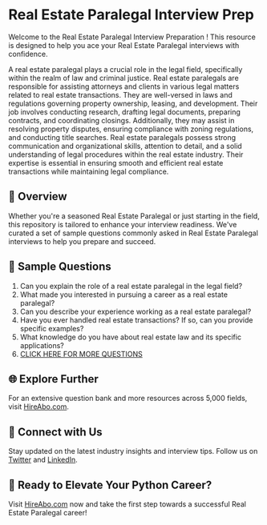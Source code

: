 # Real Estate Paralegal Interview Prep

Welcome to the Real Estate Paralegal Interview Preparation ! This resource is designed to help you ace your Real Estate Paralegal interviews with confidence.

A real estate paralegal plays a crucial role in the legal field, specifically within the realm of law and criminal justice. Real estate paralegals are responsible for assisting attorneys and clients in various legal matters related to real estate transactions. They are well-versed in laws and regulations governing property ownership, leasing, and development. Their job involves conducting research, drafting legal documents, preparing contracts, and coordinating closings. Additionally, they may assist in resolving property disputes, ensuring compliance with zoning regulations, and conducting title searches. Real estate paralegals possess strong communication and organizational skills, attention to detail, and a solid understanding of legal procedures within the real estate industry. Their expertise is essential in ensuring smooth and efficient real estate transactions while maintaining legal compliance.

## 🚀 Overview

Whether you're a seasoned Real Estate Paralegal or just starting in the field, this repository is tailored to enhance your interview readiness. We've curated a set of sample questions commonly asked in Real Estate Paralegal interviews to help you prepare and succeed.

## 📝 Sample Questions

1. Can you explain the role of a real estate paralegal in the legal field?
2. What made you interested in pursuing a career as a real estate paralegal?
3. Can you describe your experience working as a real estate paralegal?
4. Have you ever handled real estate transactions? If so, can you provide specific examples?
5. What knowledge do you have about real estate law and its specific applications?
6. [CLICK HERE FOR MORE QUESTIONS](https://hireabo.com/job/9_2_4/Real%20Estate%20Paralegal)

## 🌐 Explore Further

For an extensive question bank and more resources across 5,000 fields, visit [HireAbo.com](https://www.hireabo.com).

## 📱 Connect with Us

Stay updated on the latest industry insights and interview tips. Follow us on [Twitter](https://twitter.com/hireabo) and [LinkedIn](https://www.linkedin.com/in/hire-abo-3609972a8/).

## 🚀 Ready to Elevate Your Python Career?

Visit [HireAbo.com](https://www.hireabo.com) now and take the first step towards a successful Real Estate Paralegal career!